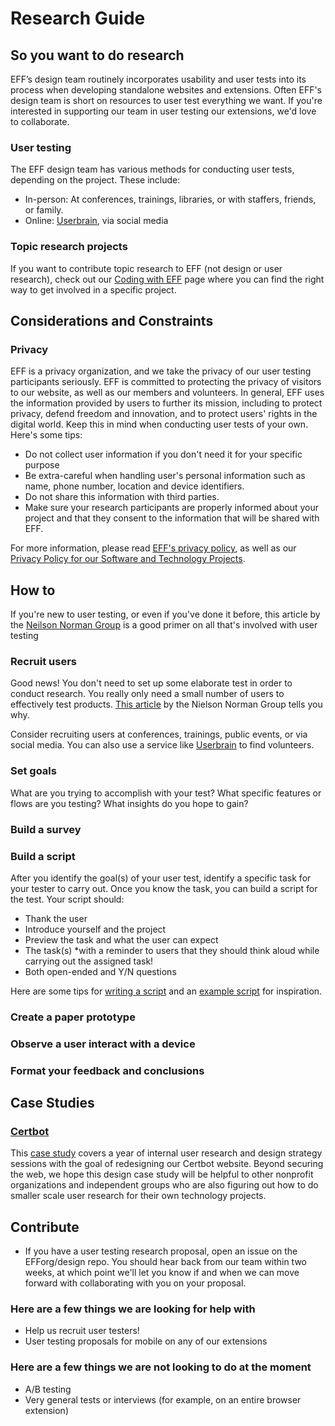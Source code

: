 # Research Guide
## So you want to do research
EFF’s design team routinely incorporates usability and user tests into its process when developing standalone websites and extensions. Often EFF's design team is short on resources to user test everything we want. If you're interested in supporting our team in user testing our extensions, we'd love to collaborate.

### User testing
The EFF design team has various methods for conducting user tests, depending on the project. 
These include:
* In-person: At conferences, trainings, libraries, or with staffers, friends, or family.
* Online: [Userbrain](https://userbrain.net/), via social media

### Topic research projects
If you want to contribute topic research to EFF (not design or user research), check out our [Coding with EFF](https://www.eff.org/about/opportunities/volunteer/coding-with-eff) page where you can find the right way to get involved in a specific project. 

## Considerations and Constraints
### Privacy
EFF is a privacy organization, and we take the privacy of our user testing participants seriously. EFF is committed to protecting the privacy of visitors to our website, as well as our members and volunteers. In general, EFF uses the information provided by users to further its mission, including to protect privacy, defend freedom and innovation, and to protect users' rights in the digital world. Keep this in mind when conducting user tests of your own. Here's some tips:
* Do not collect user information if you don't need it for your specific purpose
* Be extra-careful when handling user's personal information such as name, phone number, location and device identifiers.
* Do not share this information with third parties. 
* Make sure your research participants are properly informed about your project and that they consent to the information that will be shared with EFF. 

For more information, please read [EFF's privacy policy](https://www.eff.org/policy), as well as our [Privacy Policy for our Software and Technology Projects](https://www.eff.org/code/privacy/policy).

## How to
If you're new to user testing, or even if you've done it before, this article by the [Neilson Norman Group](https://www.nngroup.com/articles/pm-research-plan/) is a good primer on all that's involved with user testing 

### Recruit users
Good news! You don't need to set up some elaborate test in order to conduct research. You really only need a small number of users to effectively test products. [This article](https://www.nngroup.com/articles/why-you-only-need-to-test-with-5-users/) by the Nielson Norman Group tells you why.

Consider recruiting users at conferences, trainings, public events, or via social media. You can also use a service like [Userbrain](https://userbrain.net/) to find volunteers.

### Set goals
What are you trying to accomplish with your test? What specific features or flows are you testing? What insights do you hope to gain?

### Build a survey
### Build a script
After you identify the goal(s) of your user test, identify a specific task for your tester to carry out. Once you know the task, you can build a script for the test. Your script should:

* Thank the user
* Introduce yourself and the project
* Preview the task and what the user can expect
* The task(s) *with a reminder to users that they should think aloud while carrying out the assigned task!
* Both open-ended and Y/N questions

Here are some tips for [writing a script](https://medium.com/user-research/user-research-basics-creating-a-test-and-script-bef65496292c) and an [example script](https://www.dropbox.com/s/ome4sshecjs87t6/User%20Testing%20Script%20-%20Example.docx?dl=0) for inspiration.

### Create a paper prototype
### Observe a user interact with a device
### Format your feedback and conclusions

## Case Studies
### [Certbot](https://www.eff.org/wp/certbot-usability-case-study-making-it-easier-get-https-certificates%20)
This [case study](https://www.eff.org/wp/certbot-usability-case-study-making-it-easier-get-https-certificates%20) covers a year of internal user research and design strategy sessions with the goal of redesigning our Certbot website. Beyond securing the web, we hope this design case study will be helpful to other nonprofit organizations and independent groups who are also figuring out how to do smaller scale user research for their own technology projects.

## Contribute
* If you have a user testing research proposal, open an issue on the EFForg/design repo.
You should hear back from our team within two weeks, at which point we'll let you know if and when we can move forward with collaborating with you on your proposal.

### Here are a few things we are looking for help with
* Help us recruit user testers!
* User testing proposals for mobile on any of our extensions

### Here are a few things we are not looking to do at the moment
* A/B testing
* Very general tests or interviews (for example, on an entire browser extension)


